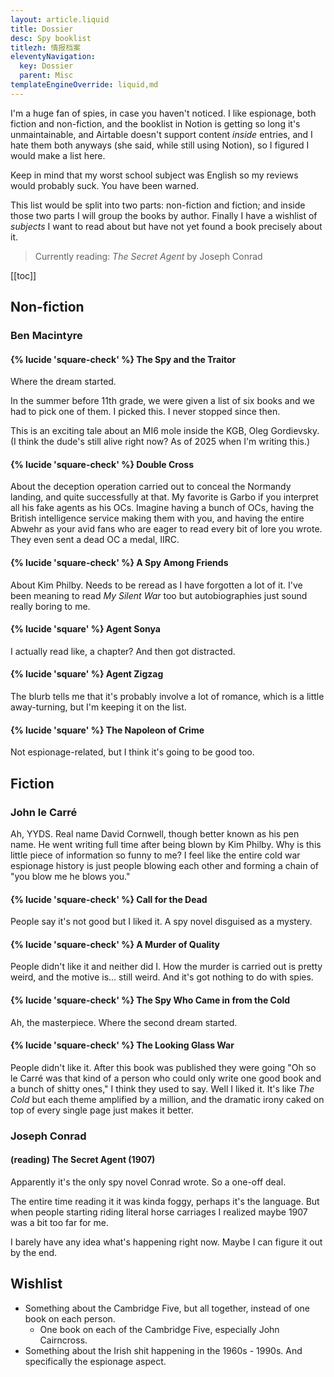 ```yaml
---
layout: article.liquid
title: Dossier
desc: Spy booklist
titlezh: 情报档案
eleventyNavigation:
  key: Dossier
  parent: Misc
templateEngineOverride: liquid,md
---
```


I'm a huge fan of spies, in case you haven't noticed. I like espionage, both fiction and non-fiction, and the booklist in Notion is getting so long it's unmaintainable, and Airtable doesn't support content *inside* entries, and I hate them both anyways (she said, while still using Notion), so I figured I would make a list here.

Keep in mind that my worst school subject was English so my reviews would probably suck. You have been warned.

This list would be split into two parts: non-fiction and fiction; and inside those two parts I will group the books by author. Finally I have a wishlist of *subjects* I want to read about but have not yet found a book precisely about it.

> Currently reading: *The Secret Agent* by Joseph Conrad

[[toc]]

## Non-fiction

### Ben Macintyre

#### {% lucide 'square-check' %} The Spy and the Traitor

Where the dream started.

In the summer before 11th grade, we were given a list of six books and we had to pick one of them. I picked this. I never stopped since then.

This is an exciting tale about an MI6 mole inside the KGB, Oleg Gordievsky. (I think the dude's still alive right now? As of 2025 when I'm writing this.)

#### {% lucide 'square-check' %} Double Cross

About the deception operation carried out to conceal the Normandy landing, and quite successfully at that. My favorite is Garbo if you interpret all his fake agents as his OCs. Imagine having a bunch of OCs, having the British intelligence service making them with you, and having the entire Abwehr as your avid fans who are eager to read every bit of lore you wrote. They even sent a dead OC a medal, IIRC.

#### {% lucide 'square-check' %} A Spy Among Friends

About Kim Philby. Needs to be reread as I have forgotten a lot of it. I've been meaning to read *My Silent War* too but autobiographies just sound really boring to me.

#### {% lucide 'square' %} Agent Sonya

I actually read like, a chapter? And then got distracted.

#### {% lucide 'square' %} Agent Zigzag

The blurb tells me that it's probably involve a lot of romance, which is a little away-turning, but I'm keeping it on the list.

#### {% lucide 'square' %} The Napoleon of Crime

Not espionage-related, but I think it's going to be good too.

## Fiction

### John le Carré

Ah, YYDS. Real name David Cornwell, though better known as his pen name. He went writing full time after being blown by Kim Philby. Why is this little piece of information so funny to me? I feel like the entire cold war espionage history is just people blowing each other and forming a chain of "you blow me he blows you."

#### {% lucide 'square-check' %} Call for the Dead

People say it's not good but I liked it. A spy novel disguised as a mystery.

#### {% lucide 'square-check' %} A Murder of Quality

People didn't like it and neither did I. How the murder is carried out is pretty weird, and the motive is… still weird. And it's got nothing to do with spies.

#### {% lucide 'square-check' %} The Spy Who Came in from the Cold

Ah, the masterpiece. Where the second dream started.

#### {% lucide 'square-check' %} The Looking Glass War

People didn't like it. After this book was published they were going "Oh so le Carré was that kind of a person who could only write one good book and a bunch of shitty ones," I think they used to say. Well I liked it. It's like *The Cold* but each theme amplified by a million, and the dramatic irony caked on top of every single page just makes it better.

### Joseph Conrad

#### (reading) The Secret Agent (1907)

Apparently it's the only spy novel Conrad wrote. So a one-off deal.

The entire time reading it it was kinda foggy, perhaps it's the language. But when people starting riding literal horse carriages I realized maybe 1907 was a bit too far for me.

I barely have any idea what's happening right now. Maybe I can figure it out by the end.

## Wishlist

- Something about the Cambridge Five, but all together, instead of one book on each person.
	- One book on each of the Cambridge Five, especially John Cairncross.
- Something about the Irish shit happening in the 1960s - 1990s. And specifically the espionage aspect.
